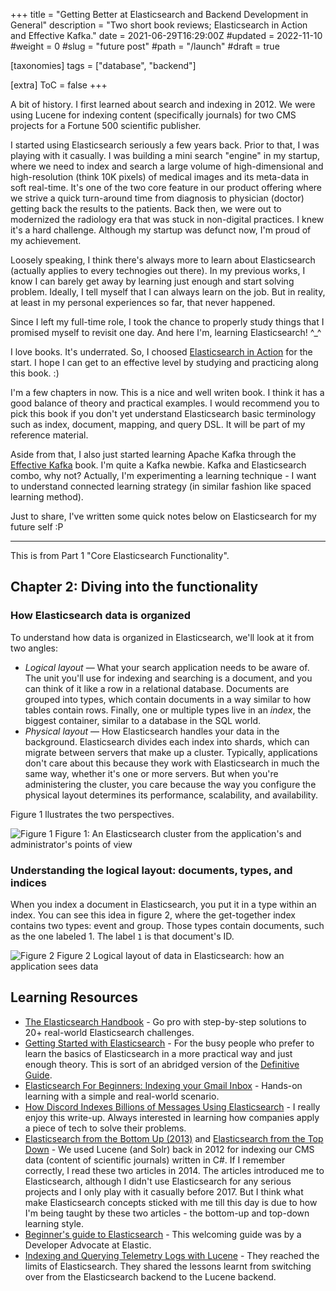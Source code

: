 +++
title = "Getting Better at Elasticsearch and Backend Development in General"
description = "Two short book reviews; Elasticsearch in Action and Effective Kafka."
date = 2021-06-29T16:29:00Z
#updated = 2022-11-10
#weight = 0
#slug = "future post"
#path = "/launch"
#draft = true

[taxonomies]
tags = ["database", "backend"]

[extra]
ToC = false
+++

A bit of history. I first learned about search and indexing in 2012. We were using Lucene for indexing
content (specifically journals) for two CMS projects for a Fortune 500 scientific publisher.

I started using Elasticsearch seriously a few years back. Prior to that, I was playing with it casually.
I was building a mini search "engine" in my startup, where we need to index and search a large volume of
high-dimensional and high-resolution (think 10K pixels) of medical images and its meta-data in soft real-time. 
It's one of the two core feature in our product offering where we strive a quick turn-around time from diagnosis to 
physician (doctor) getting back the results to the patients. Back then, we were out to modernized the radiology era
that was stuck in non-digital practices. I knew it's a hard challenge. Although my startup was defunct now,
I'm proud of my achievement.

Loosely speaking, I think there's always more to learn about Elasticsearch (actually applies to every technogies
out there). In my previous works, I know I can barely get away by learning just enough and start solving problem.
Ideally, I tell myself that I can always learn on the job. But in reality, at least in my personal experiences
so far, that never happened.

Since I left my full-time role, I took the chance to properly study things that I promised myself to revisit
one day. And here I'm, learning Elasticsearch! ^_^

I love books. It's underrated. So, I choosed [Elasticsearch in Action](https://www.manning.com/books/elasticsearch-in-action)
for the start. I hope I can get to an effective level by studying and practicing along this book. :)

I'm a few chapters in now. This is a nice and well writen book. I think it has a good balance of theory and practical examples. I would recommend you to pick this book if you don't yet understand Elasticsearch basic terminology such as index, document, mapping, and query DSL. It will be part of my reference material.

Aside from that, I also just started learning Apache Kafka through the [Effective Kafka](https://leanpub.com/effectivekafka) book. I'm quite a Kafka newbie. Kafka and Elasticsearch combo, why not? Actually, I'm experimenting a learning technique - I want to understand connected learning strategy (in similar fashion like spaced learning method).

Just to share, I've written some quick notes below on Elasticsearch for my future self :P

---

This is from Part 1 "Core Elasticsearch Functionality".

## Chapter 2: Diving into the functionality

### How Elasticsearch data is organized

To understand how data is organized in Elasticsearch, we'll look at it from two angles:
- _Logical layout_ — What your search application needs to be aware of.
The unit you'll use for indexing and searching is a document, and you can think of it like a row in a relational database. Documents are grouped into types, which contain documents in a way similar to how tables contain rows. Finally, one or multiple types live in an _index_, the biggest container, similar to a database in the SQL world.
- _Physical layout_ — How Elasticsearch handles your data in the background.
Elasticsearch divides each index into shards, which can migrate between servers that make up a cluster. Typically, applications don't care about this because they work with Elasticsearch in much the same way, whether it's one or more servers. But when you're administering the cluster, you care because the way you configure the physical layout determines its performance, scalability, and availability.

Figure 1 llustrates the two perspectives.

![Figure 1](https://user-images.githubusercontent.com/145605/123762266-37d19000-d8f5-11eb-98ae-aff0c20cb28c.png)
Figure 1: An Elasticsearch cluster from the application's and administrator's points of view

### Understanding the logical layout: documents, types, and indices

When you index a document in Elasticsearch, you put it in a type within an index. You can see this idea in figure 2, where the get-together index contains two types: event and group. Those types contain documents, such as the one labeled 1. The label `1` is that document's ID.

![Figure 2](https://user-images.githubusercontent.com/145605/123762258-36a06300-d8f5-11eb-8a81-3933bfeb6f12.png)
Figure 2 Logical layout of data in Elasticsearch: how an application sees data

## Learning Resources

- [The Elasticsearch Handbook](https://elasticsearchbook.com/) - Go pro with step-by-step solutions to 20+ real-world Elasticsearch challenges.
- [Getting Started with Elasticsearch](https://medium.com/expedia-group-tech/getting-started-with-elastic-search-6af62d7df8dd) - For the busy people who prefer to learn the basics of Elasticsearch in a more practical way and just enough theory. This is sort of an abridged version of the [Definitive Guide](https://www.elastic.co/guide/en/elasticsearch/guide/master/index.html).
- [Elasticsearch For Beginners: Indexing your Gmail Inbox](https://github.com/oliver006/elasticsearch-gmail) - Hands-on learning with a simple and real-world scenario.
- [How Discord Indexes Billions of Messages Using Elasticsearch](https://blog.discord.com/how-discord-indexes-billions-of-messages-e3d5e9be866f) - I really enjoy this write-up. Always interested in learning how companies apply a piece of tech to solve their problems.
- [Elasticsearch from the Bottom Up (2013)](https://www.elastic.co/blog/found-elasticsearch-from-the-bottom-up) and [Elasticsearch from the Top Down](https://www.elastic.co/blog/found-elasticsearch-top-down) - We used Lucene (and Solr) back in 2012 for indexing our CMS data (content of scientific journals) written in C#. If I remember correctly, I read these two articles in 2014. The articles introduced me to Elasticsearch, although I didn't use Elasticsearch for any serious projects and I only play with it casually before 2017. But I think what make Elasticsearch concepts sticked with me till this day is due to how I'm being taught by these two articles - the bottom-up and top-down learning style.
- [Beginner's guide to Elasticsearch](https://dev.to/lisahjung/beginner-s-guide-to-elasticsearch-4j2k) - This welcoming guide was by a Developer Advocate at Elastic.
- [Indexing and Querying Telemetry Logs with Lucene](https://blog.palantir.com/indexing-and-querying-telemetry-logs-with-lucene-234c5ce3e5f3) - They reached the limits of Elasticsearch. They shared the lessons learnt from switching over from the Elasticsearch backend to the Lucene backend.
